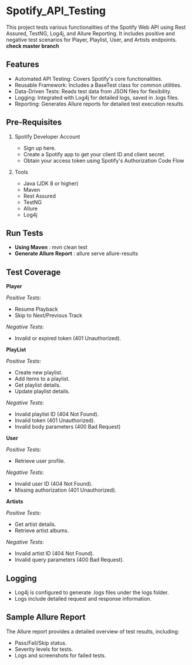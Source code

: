 # Spotify_API_Testing
This project tests various functionalities of the Spotify Web API using Rest Assured, TestNG, Log4j, and Allure Reporting. It includes positive and negative test scenarios for Player, Playlist, User, and Artists endpoints. **check master branch**

## Features
- Automated API Testing: Covers Spotify's core functionalities.
- Reusable Framework: Includes a BaseTest class for common utilities.
- Data-Driven Tests: Reads test data from JSON files for flexibility.
- Logging: Integrated with Log4j for detailed logs, saved in .logs files.
- Reporting: Generates Allure reports for detailed test execution results.

## Pre-Requisites
1. Spotify Developer Account
   - Sign up here.
   - Create a Spotify app to get your client ID and client secret.
   - Obtain your access token using Spotify's Authorization Code Flow
  
2. Tools
   - Java (JDK 8 or higher)
   -  Maven
   - Rest Assured
   - TestNG
   - Allure
   - Log4j
  
## Run Tests
 - **Using Maven** : mvn clean test
 - **Generate Allure Report** : allure serve allure-results

## Test Coverage
**Player**

*Positive Tests*:
   - Resume Playback
   - Skip to Next/Previous Track

*Negative Tests*:
- Invalid or expired token (401 Unauthorized).

**PlayList**

*Positive Tests*:
  - Create new playlist.
  - Add items to a playlist.
  - Get playlist details.
  - Update playlist details.
    
*Negative Tests*:
  - Invalid playlist ID (404 Not Found).
  - Invalid token (401 Unauthorized).
  - Invalid body parameters (400 Bad Request)

**User**

*Positive Tests*:
  - Retrieve user profile.
    
*Negative Tests*:
  - Invalid user ID (404 Not Found).
  - Missing authorization (401 Unauthorized).

**Artists**

*Positive Tests*:
 - Get artist details.
 - Retrieve artist albums.
   
*Negative Tests*:
  - Invalid artist ID (404 Not Found).
  - Invalid query parameters (400 Bad Request).

## Logging
- Log4j is configured to generate .logs files under the logs folder.
- Logs include detailed request and response information.

## Sample Allure Report
The Allure report provides a detailed overview of test results, including:

- Pass/Fail/Skip status.
- Severity levels for tests.
- Logs and screenshots for failed tests.

